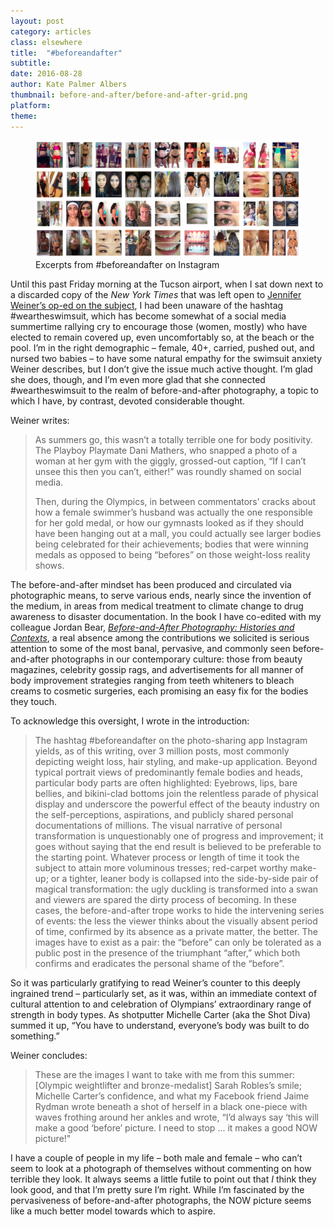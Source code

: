 ```yaml
---
layout: post
category: articles
class: elsewhere
title:  "#beforeandafter"
subtitle: 
date: 2016-08-28
author: Kate Palmer Albers
thumbnail: before-and-after/before-and-after-grid.png
platform: 
theme:
---
```


<figure class="figure-lg">
	<img src="../assets/images/before-and-after/before-and-after-grid.png" alt="So cute!" />
	<figcaption>
	Excerpts from #beforeandafter on Instagram
	</figcaption>
</figure>

Until this past Friday morning at the Tucson airport, when I sat down next to a discarded copy of the *New York Times* that was left open to [Jennifer Weiner’s op-ed on the subject](http://www.nytimes.com/2016/08/26/opinion/the-women-who-wont-wear-swimsuits.html?_r=0), I had been unaware of the hashtag #weartheswimsuit, which has become somewhat of a social media summertime rallying cry to encourage those (women, mostly) who have elected to remain covered up, even uncomfortably so, at the beach or the pool. I’m in the right demographic – female, 40+, carried, pushed out, and nursed two babies – to have some natural empathy for the swimsuit anxiety Weiner describes, but I don’t give the issue much active thought. I’m glad she does, though, and I’m even more glad that she connected #weartheswimsuit to the realm of before-and-after photography, a topic to which I have, by contrast, devoted considerable thought. 

Weiner writes:

 > As summers go, this wasn’t a totally terrible one for body positivity. The Playboy Playmate Dani Mathers, who snapped a photo of a woman at her gym with the giggly, grossed-out caption, “If I can’t unsee this then you can’t, either!” was roundly shamed on social media.
>
> Then, during the Olympics, in between commentators’ cracks about how a female swimmer’s husband was actually the one responsible for her gold medal, or how our gymnasts looked as if they should have been hanging out at a mall, you could actually see larger bodies being celebrated for their achievements; bodies that were winning medals as opposed to being “befores” on those weight-loss reality shows.

The before-and-after mindset has been produced and circulated via photographic means, to serve various ends, nearly since the invention of the medium, in areas from medical treatment to climate change to drug awareness to disaster documentation. In the book I have co-edited with my colleague Jordan Bear, [*Before-and-After Photography: Histories and Contexts*](http://www.bloomsbury.com/us/before-and-after-photography-9781474253116/), a real absence among the contributions we solicited is serious attention to some of the most banal, pervasive, and commonly seen before-and-after photographs in our contemporary culture: those from beauty magazines, celebrity gossip rags, and advertisements for all manner of body improvement strategies ranging from teeth whiteners to bleach creams to cosmetic surgeries, each promising an easy fix for the bodies they touch. 

To acknowledge this oversight, I wrote in the introduction: 

> The hashtag #beforeandafter on the photo-sharing app Instagram yields, as of this writing, over 3 million posts, most commonly depicting weight loss, hair styling, and make-up application. Beyond typical portrait views of predominantly female bodies and heads, particular body parts are often highlighted: Eyebrows, lips, bare bellies, and bikini-clad bottoms join the relentless parade of physical display and underscore the powerful effect of the beauty industry on the self-perceptions, aspirations, and publicly shared personal documentations of millions. The visual narrative of personal transformation is unquestionably one of progress and improvement; it goes without saying that the end result is believed to be preferable to the starting point. Whatever process or length of time it took the subject to attain more voluminous tresses; red-carpet worthy make-up; or a tighter, leaner body is collapsed into the side-by-side pair of magical transformation: the ugly duckling is transformed into a swan and viewers are spared the dirty process of becoming. In these cases, the before-and-after trope works to hide the intervening series of events: the less the viewer thinks about the visually absent period of time, confirmed by its absence as a private matter, the better. The images have to exist as a pair: the “before” can only be tolerated as a public post in the presence of the triumphant “after,” which both confirms and eradicates the personal shame of the “before”.

So it was particularly gratifying to read Weiner’s counter to this deeply ingrained trend – particularly set, as it was, within an immediate context of cultural attention to and celebration of Olympians’ extraordinary range of strength in body types. As shotputter Michelle Carter (aka the Shot Diva) summed it up, “You have to understand, everyone’s body was built to do something.” 

Weiner concludes:

> These are the images I want to take with me from this summer: [Olympic weightlifter and bronze-medalist] Sarah Robles’s smile; Michelle Carter’s confidence, and what my Facebook friend Jaime Rydman wrote beneath a shot of herself in a black one-piece with waves frothing around her ankles and wrote, “I’d always say ‘this will make a good ‘before’ picture. I need to stop ... it makes a good NOW picture!"

I have a couple of people in my life – both male and female – who can’t seem to look at a photograph of themselves without commenting on how terrible they look. It always seems a little futile to point out that *I* think they look good, and that I’m pretty sure I’m right. While I’m fascinated by the pervasiveness of before-and-after photographs, the NOW picture seems like a much better model towards which to aspire. 








